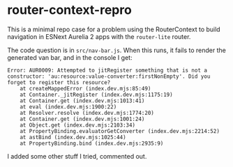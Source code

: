 # router-context-repro

This is a minimal repo case for a problem using the RouterContext to build navigation in ESNext Aurelia 2 apps with the `router-lite` router.

The code question is in `src/nav-bar.js`. When this runs, it fails to render the generated van bar, and in the console I get:

```
Error: AUR0009: Attempted to jitRegister something that is not a constructor: 'au:resource:value-converter:firstNonEmpty'. Did you forget to register this resource?
    at createMappedError (index.dev.mjs:85:49)
    at Container._jitRegister (index.dev.mjs:1175:19)
    at Container.get (index.dev.mjs:1013:41)
    at eval (index.dev.mjs:1900:22)
    at Resolver.resolve (index.dev.mjs:1774:20)
    at Container.get (index.dev.mjs:1001:24)
    at Object.get (index.dev.mjs:2103:34)
    at PropertyBinding.evaluatorGetConverter (index.dev.mjs:2214:52)
    at astBind (index.dev.mjs:1025:44)
    at PropertyBinding.bind (index.dev.mjs:2935:9)
```

I added some other stuff I tried, commented out.
